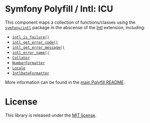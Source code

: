 Symfony Polyfill / Intl: ICU
============================

This component maps a collection of functions/classes using the
[`symfony/intl`](https://github.com/symfony/intl) package in the abscense of the
[Intl](http://php.net/intl) extension, including:

- [`intl_is_failure()`](http://php.net/manual/en/function.intl-is-failure.php)
- [`intl_get_error_code()`](http://php.net/manual/en/function.intl-get-error-code.php)
- [`intl_get_error_message()`](http://php.net/manual/en/function.intl-get-error-message.php)
- [`intl_error_name()`](http://php.net/manual/en/function.intl-error-name.php)
- [`Collator`](http://php.net/Collator)
- [`NumberFormatter`](http://php.net/NumberFormatter)
- [`Locale`](http://php.net/Locale)
- [`IntlDateFormatter`](http://php.net/IntlDateFormatter)

More information can be found in the
[main Polyfill README](https://github.com/symfony/polyfill/blob/master/README.md).

License
=======

This library is released under the [MIT license](LICENSE).

